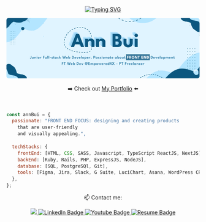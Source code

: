 <!--
**thaian161/thaian161** is a ✨ _special_ ✨ repository because its `README.md` (this file) appears on your GitHub profile.

Here are some ideas to get you started:
Junior Full-stack Web Developer who is looking for her first professional software development opportunity.

- 🔭 I’m currently working on ...
- 🌱 I’m currently learning ...
- 👯 I’m looking to collaborate on ...
- 🤔 I’m looking for help with ...
- 💬 Ask me about ...
- 📫 How to reach me: ...
- 😄 Pronouns: ...
- ⚡ Fun fact: ...
-->

<div align="center">




[![Typing SVG](https://readme-typing-svg.herokuapp.com?font=Roboto&size=30&duration=6000&pause=1000&color=0C577F&vCenter=true&width=435&lines=Welcome+To+Ann+Bui's+GitHub)](https://git.io/typing-svg)
  
 !["Banner"](https://github.com/thaian161/thaian161/blob/main/docs/GitHub-2.png)

➡️ Check out [My Portfolio](https://thaian161.github.io/annbui-portfolio/) ⬅️

</div>


<br>


```javascript
const annBui = {
  passionate: "FRONT END FOCUS: designing and creating products 
    that are user-friendly
    and visually appealing.",

  techStacks: {
    frontEnd: [HTML, CSS, SASS, Javascript, TypeScript ReactJS, NextJS],
    backEnd: [Ruby, Rails, PHP, ExpressJS, NodeJS],
    database: [SQL, PostgreSQl, Git],
    tools: [Figma, Jira, Slack, G Suite, LuciChart, Asana, WordPress CRM],
  },
};
```
</div>

 <p align="center">📫 Contact me:</p>
<div id="badges" align="center">
<a href="mailto:hello.annbui@gmail.com">
    <img src="https://img.shields.io/badge/Gmail-D14836?style=for-the-badge&logo=gmail&logoColor=white" />
  </a>
  <a href="https://www.linkedin.com/in/thaian161/">
    <img src="https://img.shields.io/badge/LinkedIn-blue?style=for-the-badge&logo=linkedin&logoColor=white" alt="LinkedIn Badge"/>
  </a>
  <a href="https://www.youtube.com/user/JanthBui/featured">
    <img src="https://img.shields.io/badge/YouTube-red?style=for-the-badge&logo=youtube&logoColor=white" alt="Youtube Badge"/>
  </a>
   <a href="https://resume.creddle.io/resume/j1ryfjyu3f1">
    <img src="https://img.shields.io/badge/RESUME-05998c?style=for-the-badge&logo=c&logoColor=white" alt="Resume Badge"/>
  </a>
  
<!--   ![Top Langs](https://github-readme-stats.vercel.app/api/top-langs/?username=thaian161&theme=algolia)
  ![GitHub stats](https://github-readme-stats.vercel.app/api?username=thaian161&show_icons=true&theme=algolia) -->
<!-- ![Persona](https://github.com/thaian161/thaian161/blob/main/docs/Ann's%20Persona.png) -->

